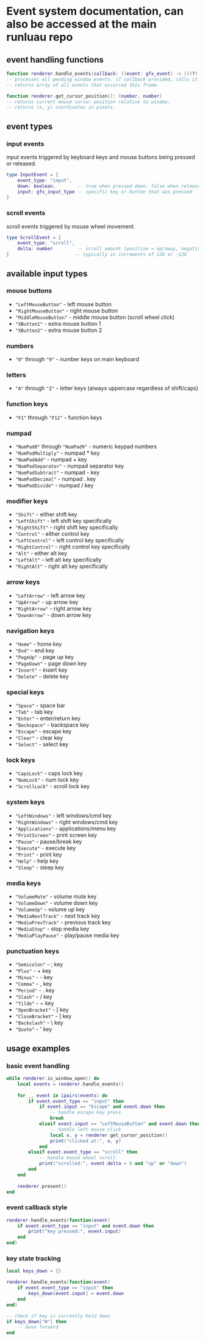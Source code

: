 # Event system documentation, can also be accessed at the main runluau repo

## event handling functions

```lua
function renderer.handle_events(callback: ((event: gfx_event) -> ())?): {gfx_event}
-- processes all pending window events. if callback provided, calls it for each event.
-- returns array of all events that occurred this frame.

function renderer.get_cursor_position(): (number, number)
-- returns current mouse cursor position relative to window.
-- returns (x, y) coordinates in pixels.
```

## event types

### input events
input events triggered by keyboard keys and mouse buttons being pressed or released.

```lua
type InputEvent = {
    event_type: "input",
    down: boolean,        -- true when pressed down, false when released
    input: gfx_input_type -- specific key or button that was pressed
}
```

### scroll events
scroll events triggered by mouse wheel movement.

```lua
type ScrollEvent = {
    event_type: "scroll",
    delta: number         -- scroll amount (positive = up/away, negative = down/toward)
}                        -- typically in increments of 120 or -120
```

## available input types

### mouse buttons
- `"LeftMouseButton"` - left mouse button
- `"RightMouseButton"` - right mouse button  
- `"MiddleMouseButton"` - middle mouse button (scroll wheel click)
- `"XButton1"` - extra mouse button 1
- `"XButton2"` - extra mouse button 2

### numbers
- `"0"` through `"9"` - number keys on main keyboard

### letters
- `"A"` through `"Z"` - letter keys (always uppercase regardless of shift/caps)

### function keys
- `"F1"` through `"F12"` - function keys

### numpad
- `"NumPad0"` through `"NumPad9"` - numeric keypad numbers
- `"NumPadMultiply"` - numpad * key
- `"NumPadAdd"` - numpad + key
- `"NumPadSeparator"` - numpad separator key
- `"NumPadSubtract"` - numpad - key
- `"NumPadDecimal"` - numpad . key
- `"NumPadDivide"` - numpad / key

### modifier keys
- `"Shift"` - either shift key
- `"LeftShift"` - left shift key specifically
- `"RightShift"` - right shift key specifically
- `"Control"` - either control key
- `"LeftControl"` - left control key specifically
- `"RightControl"` - right control key specifically
- `"Alt"` - either alt key
- `"LeftAlt"` - left alt key specifically
- `"RightAlt"` - right alt key specifically

### arrow keys
- `"LeftArrow"` - left arrow key
- `"UpArrow"` - up arrow key
- `"RightArrow"` - right arrow key
- `"DownArrow"` - down arrow key

### navigation keys
- `"Home"` - home key
- `"End"` - end key
- `"PageUp"` - page up key
- `"PageDown"` - page down key
- `"Insert"` - insert key
- `"Delete"` - delete key

### special keys
- `"Space"` - space bar
- `"Tab"` - tab key
- `"Enter"` - enter/return key
- `"Backspace"` - backspace key
- `"Escape"` - escape key
- `"Clear"` - clear key
- `"Select"` - select key

### lock keys
- `"CapsLock"` - caps lock key
- `"NumLock"` - num lock key
- `"ScrollLock"` - scroll lock key

### system keys
- `"LeftWindows"` - left windows/cmd key
- `"RightWindows"` - right windows/cmd key
- `"Applications"` - applications/menu key
- `"PrintScreen"` - print screen key
- `"Pause"` - pause/break key
- `"Execute"` - execute key
- `"Print"` - print key
- `"Help"` - help key
- `"Sleep"` - sleep key

### media keys
- `"VolumeMute"` - volume mute key
- `"VolumeDown"` - volume down key
- `"VolumeUp"` - volume up key
- `"MediaNextTrack"` - next track key
- `"MediaPrevTrack"` - previous track key
- `"MediaStop"` - stop media key
- `"MediaPlayPause"` - play/pause media key

### punctuation keys
- `"Semicolon"` - ; key
- `"Plus"` - + key
- `"Minus"` - - key
- `"Comma"` - , key
- `"Period"` - . key
- `"Slash"` - / key
- `"Tilde"` - ~ key
- `"OpenBracket"` - [ key
- `"CloseBracket"` - ] key
- `"Backslash"` - \ key
- `"Quote"` - ' key

## usage examples

### basic event handling
```lua
while renderer.is_window_open() do
    local events = renderer.handle_events()
    
    for _, event in ipairs(events) do
        if event.event_type == "input" then
            if event.input == "Escape" and event.down then
                -- handle escape key press
                break
            elseif event.input == "LeftMouseButton" and event.down then
                -- handle left mouse click
                local x, y = renderer.get_cursor_position()
                print("clicked at:", x, y)
            end
        elseif event.event_type == "scroll" then
            -- handle mouse wheel scroll
            print("scrolled:", event.delta > 0 and "up" or "down")
        end
    end
    
    renderer.present()
end
```

### event callback style
```lua
renderer.handle_events(function(event)
    if event.event_type == "input" and event.down then
        print("key pressed:", event.input)
    end
end)
```

### key state tracking
```lua
local keys_down = {}

renderer.handle_events(function(event)
    if event.event_type == "input" then
        keys_down[event.input] = event.down
    end
end)

-- check if key is currently held down
if keys_down["W"] then
    -- move forward
end
```